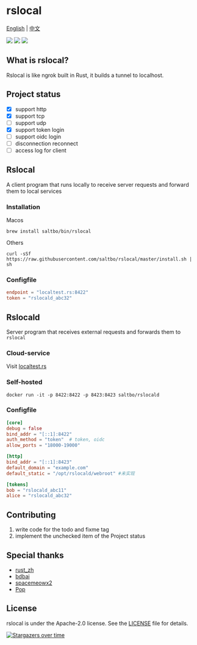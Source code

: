 # rslocal

[English](README.md) | [中文](README_zh.md)

[![](https://github.com/saltbo/rslocal/workflows/build/badge.svg)](https://github.com/saltbo/rslocal/actions?query=workflow%3Abuild)
[![](https://img.shields.io/github/v/release/saltbo/rslocal.svg)](https://github.com/saltbo/rslocal/releases)
[![](https://img.shields.io/github/license/saltbo/rslocal.svg)](https://github.com/saltbo/rslocal/blob/master/LICENSE)

## What is rslocal?

Rslocal is like ngrok built in Rust, it builds a tunnel to localhost.

## Project status

- [x] support http
- [x] support tcp
- [ ] support udp
- [x] support token login
- [ ] support oidc login
- [ ] disconnection reconnect
- [ ] access log for client

## Rslocal

A client program that runs locally to receive server requests and forward them to local services

### Installation

Macos

```shell
brew install saltbo/bin/rslocal
```

Others

```shell
curl -sSf https://raw.githubusercontent.com/saltbo/rslocal/master/install.sh | sh
```

### Configfile

```toml
endpoint = "localtest.rs:8422"
token = "rslocald_abc32"
```

## Rslocald

Server program that receives external requests and forwards them to `rslocal`

### Cloud-service

Visit [localtest.rs](https://localtest.rs)

### Self-hosted

```shell
docker run -it -p 8422:8422 -p 8423:8423 saltbo/rslocald
```

### Configfile

```toml
[core]
debug = false
bind_addr = "[::1]:8422"
auth_method = "token"  # token, oidc
allow_ports = "18000-19000"

[http]
bind_addr = "[::1]:8423"
default_domain = "example.com"
default_static = "/opt/rslocald/webroot" #未实现

[tokens]
bob = "rslocald_abc11"
alice = "rslocald_abc32"
```

## Contributing

1. write code for the todo and fixme tag
2. implement the unchecked item of the Project status

## Special thanks

- [rust_zh](https://t.me/rust_zh)
- [bdbai](https://github.com/bdbai)
- [spacemeowx2](https://github.com/spacemeowx2)
- [Pop](https://t.me/Pop_gg)

## License

rslocal is under the Apache-2.0 license. See the [LICENSE](/LICENSE) file for details.

[![Stargazers over time](https://starchart.cc/saltbo/rslocal.svg)](https://starchart.cc/saltbo/rslocal)
